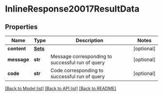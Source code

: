 # InlineResponse20017ResultData

## Properties
Name | Type | Description | Notes
------------ | ------------- | ------------- | -------------
**content** | [**Sets**](Sets.md) |  | [optional] 
**message** | **str** | Message corresponding to successful run of query | [optional] 
**code** | **str** | Code corresponding to successful run of query | [optional] 

[[Back to Model list]](../README.md#documentation-for-models) [[Back to API list]](../README.md#documentation-for-api-endpoints) [[Back to README]](../README.md)


